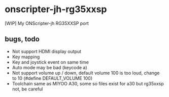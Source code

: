 # onscripter-jh-rg35xxsp
[WIP] My ONScripter-jh RG35XXSP port

## bugs, todo  
* Not support HDMI display output
* Key mapping  
* Key and joystick event on same time
* Auto mode may be bad (keycode a)  
* Not support volume up / down, default volume 100 is too loud, change to 10 (#define DEFAULT_VOLUME 100)  
* Toolchain same as MIYOO A30, some so files exist for a30 but rg35xxsp not, be careful  
